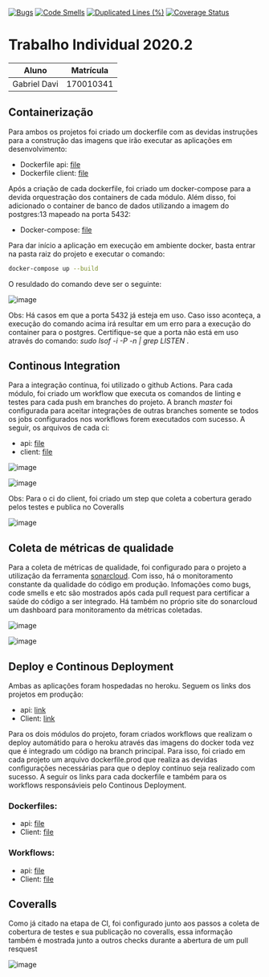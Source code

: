 
[![Bugs](https://sonarcloud.io/api/project_badges/measure?project=GabrielDVpereira_Trabalho-Individual-2020-2&metric=bugs)](https://sonarcloud.io/dashboard?id=GabrielDVpereira_Trabalho-Individual-2020-2) [![Code Smells](https://sonarcloud.io/api/project_badges/measure?project=GabrielDVpereira_Trabalho-Individual-2020-2&metric=code_smells)](https://sonarcloud.io/dashboard?id=GabrielDVpereira_Trabalho-Individual-2020-2) [![Duplicated Lines (%)](https://sonarcloud.io/api/project_badges/measure?project=GabrielDVpereira_Trabalho-Individual-2020-2&metric=duplicated_lines_density)](https://sonarcloud.io/dashboard?id=GabrielDVpereira_Trabalho-Individual-2020-2) [![Coverage Status](https://coveralls.io/repos/github/GabrielDVpereira/Trabalho-Individual-2020-2/badge.svg?branch=coveralls)](https://coveralls.io/github/GabrielDVpereira/Trabalho-Individual-2020-2?branch=coveralls)


# Trabalho Individual 2020.2 

| Aluno | Matrícula |
|-------| :-------: |
| Gabriel Davi | 170010341 |

## Containerização 

Para ambos os projetos foi criado um dockerfile com as devidas instruções para a construção das imagens que irão executar as aplicações em desenvolvimento: 

- Dockerfile api: [file](https://github.com/GabrielDVpereira/Trabalho-Individual-2020-2/blob/master/api/dockerfile)
- Dockerfile client: [file](https://github.com/GabrielDVpereira/Trabalho-Individual-2020-2/blob/master/client/dockerfile)

Após a criação de cada dockerfile, foi criado um docker-compose para a devida orquestração dos containers de cada módulo. Além disso, foi adicionado o container de banco de dados utilizando a imagem do postgres:13 mapeado na porta 5432: 

- Docker-compose: [file](https://github.com/GabrielDVpereira/Trabalho-Individual-2020-2/blob/master/docker-compose.yaml)

Para dar início a aplicação em execução em ambiente docker, basta entrar na pasta raiz do projeto e executar o comando: 

```sh
docker-compose up --build
```
 O resuldado do comando deve ser o seguinte: 
 
 ![image](https://user-images.githubusercontent.com/37307099/116793729-d7fa6c80-aa9e-11eb-9bde-6da276d68fa0.png)

Obs: Há casos em que a porta 5432 já esteja em uso. Caso isso aconteça, a execução do comando acima irá resultar em um erro para a execução do container para o postgres. Certifique-se que a porta não está em uso através do comando: _sudo lsof -i -P -n | grep LISTEN_ .

## Continous Integration 

Para a integração contínua, foi utilizado o github Actions. Para cada módulo, foi criado um workflow que executa os comandos de linting e testes para cada push em branches do projeto. A branch _master_ foi configurada para aceitar integrações de outras branches somente se todos os jobs configurados nos workflows forem executados com sucesso. A seguir, os arquivos de cada ci: 

- api: [file](https://github.com/GabrielDVpereira/Trabalho-Individual-2020-2/blob/master/.github/workflows/ci-api.yaml)
- client: [file](https://github.com/GabrielDVpereira/Trabalho-Individual-2020-2/blob/master/.github/workflows/ci-client.yaml)

![image](https://user-images.githubusercontent.com/37307099/116793963-412eaf80-aaa0-11eb-815b-d74f9e437175.png)

![image](https://user-images.githubusercontent.com/37307099/116793980-54417f80-aaa0-11eb-9df5-c40b503395ae.png)

Obs: Para o ci do client, foi criado um step que coleta a cobertura gerado pelos testes e publica no Coveralls 

![image](https://user-images.githubusercontent.com/37307099/116794022-a1bdec80-aaa0-11eb-9421-ac8d1ad78879.png)

## Coleta de métricas de qualidade

Para a coleta de métricas de qualidade, foi configurado para o projeto a utilização da ferramenta [sonarcloud](https://sonarcloud.io/). Com isso, há o monitoramento constante da qualidade do código em produção. Infomações como bugs, code smells e etc são mostrados após cada pull request para certificar a saúde do código a ser integrado. Há também no próprio site do sonarcloud um dashboard para monitoramento da métricas coletadas. 

![image](https://user-images.githubusercontent.com/37307099/116794135-3fb1b700-aaa1-11eb-9112-5be171e56333.png)

![image](https://user-images.githubusercontent.com/37307099/116794146-50fac380-aaa1-11eb-85f1-36655262baf2.png)

## Deploy e Continous Deployment

Ambas as aplicações foram hospedadas no heroku. Seguem os links dos projetos em produção: 
- api: [link](https://trabalho-gces-api.herokuapp.com/task/)
- Client: [link](https://trabalho-gces-client.herokuapp.com/#/)

Para os dois módulos do projeto, foram criados workflows que realizam o deploy automátido para o heroku através das imagens do docker toda vez que é integrado um código na branch principal. Para isso, foi criado em cada projeto um arquivo dockerfile.prod que realiza as devidas configurações necessárias para que o deploy contínuo seja realizado com sucesso. A seguir os links para cada dockerfile e também para os workflows responsávieis pelo Continous Deployment. 

 ### Dockerfiles: 
 
- api: [file](https://github.com/GabrielDVpereira/Trabalho-Individual-2020-2/blob/master/api/dockerfile.prod)
- Client: [file](https://github.com/GabrielDVpereira/Trabalho-Individual-2020-2/blob/master/client/dockerfile.prod)

 ### Workflows:
 
- api: [file](https://github.com/GabrielDVpereira/Trabalho-Individual-2020-2/blob/master/.github/workflows/cd-api.yaml)
- Client: [file](https://github.com/GabrielDVpereira/Trabalho-Individual-2020-2/blob/master/.github/workflows/cd-client.yaml)


## Coveralls

Como já citado na etapa de CI, foi configurado junto aos passos a coleta de cobertura de testes e sua publicação no coveralls, essa informação também é mostrada junto a outros checks durante a abertura de um pull resquest

![image](https://user-images.githubusercontent.com/37307099/116794430-2e69aa00-aaa3-11eb-97fe-d13b79f8cc17.png)


